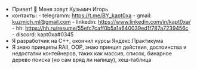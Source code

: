 - Привет! 👋 Меня зовут Кузьмич Игорь
- контакты:
       - telegramm: https://t.me/BY_kapt0xa
       - gmail:     kuzmich.ml@gmail.com
       - linkedin:  https://www.linkedin.com/in/kapt0xa/
       - hh:        https://hh.ru/resume/55efc7caff0b5a1a640039ed1f787a7239456c
       - discord:   kapt0xa#0345
- Я разработчик на C++, окончил курсы Яндекс.Практикума 
- Я знаю принципы RAII, OOP, знаю принцип действия, достоинства и недостатки контейнеров, таких как массив, список, бинарное дерево поиска (но сам вряд ли напишу), хеш-таблица

